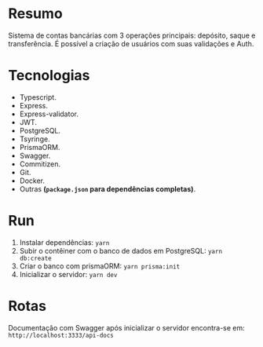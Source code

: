 # Resumo
Sistema de contas bancárias com 3 operações principais: depósito, saque e transferência. É possível a criação de usuários com suas validações e Auth. 

# Tecnologias 
- Typescript.
- Express.
- Express-validator.
- JWT.
- PostgreSQL.
- Tsyringe.
- PrismaORM.
- Swagger.
- Commitizen.
- Git.
- Docker.
- Outras **(`package.json` para dependências completas)**.

# Run
1. Instalar dependências: `yarn`
2. Subir o contêiner com o banco de dados em PostgreSQL: `yarn db:create`
3. Criar o banco com prismaORM: `yarn prisma:init`
4. Inicializar o servidor: `yarn dev`

# Rotas
Documentação com Swagger após inicializar o servidor encontra-se em: `http://localhost:3333/api-docs`

